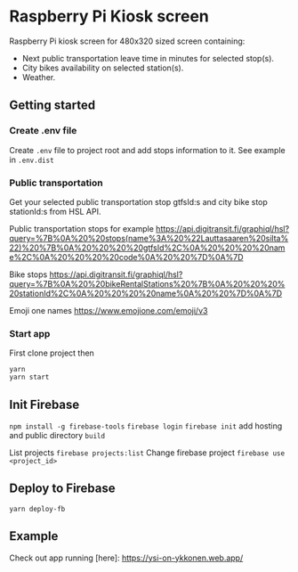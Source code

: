 # Raspberry Pi Kiosk screen

Raspberry Pi kiosk screen for 480x320 sized screen containing:
* Next public transportation leave time in minutes for selected stop(s).
* City bikes availability on selected station(s).
* Weather.

## Getting started

### Create .env file
Create `.env` file to project root and add stops information to it. See example in `.env.dist`

### Public transportation
Get your selected public transportation stop gtfsId:s and city bike stop stationId:s from HSL API.

Public transportation stops for example https://api.digitransit.fi/graphiql/hsl?query=%7B%0A%20%20stops(name%3A%20%22Lauttasaaren%20silta%22)%20%7B%0A%20%20%20%20gtfsId%2C%0A%20%20%20%20name%2C%0A%20%20%20%20code%0A%20%20%7D%0A%7D

Bike stops
https://api.digitransit.fi/graphiql/hsl?query=%7B%0A%20%20bikeRentalStations%20%7B%0A%20%20%20%20stationId%2C%0A%20%20%20%20name%0A%20%20%7D%0A%7D

Emoji one names https://www.emojione.com/emoji/v3

### Start app

First clone project then

`yarn`  
`yarn start`

## Init Firebase

`npm install -g firebase-tools`
`firebase login`
`firebase init` add hosting and public directory `build`

List projects `firebase projects:list`
Change firebase project `firebase use <project_id>`
## Deploy to Firebase

`yarn deploy-fb`

## Example

Check out app running [here]: https://ysi-on-ykkonen.web.app/
